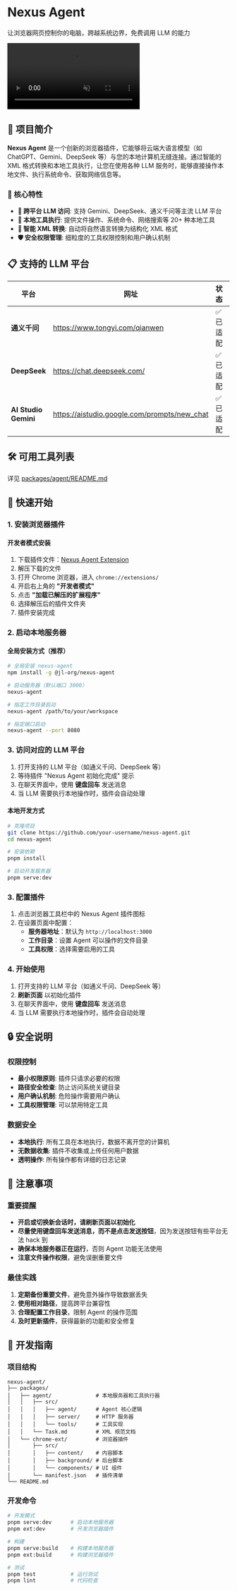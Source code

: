 # Nexus Agent

让浏览器网页控制你的电脑，跨越系统边界，免费调用 LLM 的能力

<video muted autoplay controls src="https://github.com/user-attachments/assets/17d127dd-553f-4185-8463-8f6344e36f94" title="项目功能演示"></video>

## 📖 项目简介

**Nexus Agent** 是一个创新的浏览器插件，它能够将云端大语言模型（如 ChatGPT、Gemini、DeepSeek 等）与您的本地计算机无缝连接。通过智能的 XML 格式转换和本地工具执行，让您在使用各种 LLM 服务时，能够直接操作本地文件、执行系统命令、获取网络信息等。

### 🎯 核心特性

- **🔄 跨平台 LLM 访问**: 支持 Gemini、DeepSeek、通义千问等主流 LLM 平台
- **🔧 本地工具执行**: 提供文件操作、系统命令、网络搜索等 20+ 种本地工具
- **🤖 智能 XML 转换**: 自动将自然语言转换为结构化 XML 格式
- **🛡️ 安全权限管理**: 细粒度的工具权限控制和用户确认机制

## 📋 支持的 LLM 平台

| 平台 | 网址 | 状态 | 说明 |
|------|------|------|------|
| **通义千问** | https://www.tongyi.com/qianwen | ✅ 已适配 | 阿里云大模型平台 |
| **DeepSeek** | https://chat.deepseek.com/ | ✅ 已适配 | 深度求索大模型 |
| **AI Studio Gemini** | https://aistudio.google.com/prompts/new_chat | ✅ 已适配 | Google Gemini 平台 |

## 🛠️ 可用工具列表

详见 [packages/agent/README.md](./packages/agent/README.md)

## 🚀 快速开始

### 1. 安装浏览器插件

#### 开发者模式安装

1. 下载插件文件：[Nexus Agent Extension](https://github.com/your-username/nexus-agent/releases/latest/download/nexus-agent-extension.zip)
2. 解压下载的文件
3. 打开 Chrome 浏览器，进入 `chrome://extensions/`
4. 开启右上角的 **"开发者模式"**
5. 点击 **"加载已解压的扩展程序"**
6. 选择解压后的插件文件夹
7. 插件安装完成

### 2. 启动本地服务器

#### 全局安装方式（推荐）

```bash
# 全局安装 nexus-agent
npm install -g @jl-org/nexus-agent

# 启动服务器（默认端口 3000）
nexus-agent

# 指定工作目录启动
nexus-agent /path/to/your/workspace

# 指定端口启动
nexus-agent --port 8080
```

### 3. 访问对应的 LLM 平台

1. 打开支持的 LLM 平台（如通义千问、DeepSeek 等）
2. 等待插件 "Nexus Agent 初始化完成" 提示
3. 在聊天界面中，使用 **键盘回车** 发送消息
4. 当 LLM 需要执行本地操作时，插件会自动处理

#### 本地开发方式

```bash
# 克隆项目
git clone https://github.com/your-username/nexus-agent.git
cd nexus-agent

# 安装依赖
pnpm install

# 启动开发服务器
pnpm serve:dev
```

### 3. 配置插件

1. 点击浏览器工具栏中的 Nexus Agent 插件图标
2. 在设置页面中配置：
   - **服务器地址**：默认为 `http://localhost:3000`
   - **工作目录**：设置 Agent 可以操作的文件目录
   - **工具权限**：选择需要启用的工具

### 4. 开始使用

1. 打开支持的 LLM 平台（如通义千问、DeepSeek 等）
2. **刷新页面** 以初始化插件
3. 在聊天界面中，使用 **键盘回车** 发送消息
4. 当 LLM 需要执行本地操作时，插件会自动处理

## 🔒 安全说明

### 权限控制

- **最小权限原则**: 插件只请求必要的权限
- **路径安全检查**: 防止访问系统关键目录
- **用户确认机制**: 危险操作需要用户确认
- **工具权限管理**: 可以禁用特定工具

### 数据安全

- **本地执行**: 所有工具在本地执行，数据不离开您的计算机
- **无数据收集**: 插件不收集或上传任何用户数据
- **透明操作**: 所有操作都有详细的日志记录

## 📝 注意事项

### 重要提醒

- **开启或切换新会话时，请刷新页面以初始化**
- **尽量使用键盘回车发送消息，而不是点击发送按钮**，因为发送按钮有些平台无法 hack 到
- **确保本地服务器正在运行**，否则 Agent 功能无法使用
- **注意文件操作权限**，避免误删重要文件

### 最佳实践

1. **定期备份重要文件**，避免意外操作导致数据丢失
2. **使用相对路径**，提高跨平台兼容性
3. **合理配置工作目录**，限制 Agent 的操作范围
4. **及时更新插件**，获得最新的功能和安全修复

## 🔧 开发指南

### 项目结构

```
nexus-agent/
├── packages/
│   ├── agent/              # 本地服务器和工具执行器
│   │   ├── src/
│   │   │   ├── agent/      # Agent 核心逻辑
│   │   │   ├── server/     # HTTP 服务器
│   │   │   └── tools/      # 工具实现
│   │   └── Task.md         # XML 规范文档
│   └── chrome-ext/         # 浏览器插件
│       ├── src/
│       │   ├── content/    # 内容脚本
│       │   ├── background/ # 后台脚本
│       │   └── components/ # UI 组件
│       └── manifest.json   # 插件清单
└── README.md
```

### 开发命令

```bash
# 开发模式
pnpm serve:dev      # 启动本地服务器
pnpm ext:dev        # 开发浏览器插件

# 构建
pnpm serve:build    # 构建本地服务器
pnpm ext:build      # 构建浏览器插件

# 测试
pnpm test           # 运行测试
pnpm lint           # 代码检查
```
